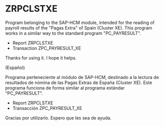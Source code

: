 # ZRPCLSTXE

Program belonging to the SAP-HCM module, intended for the reading of payroll results of the "Pagas Extra" of Spain (Cluster XE). This program works in a similar way to the standard program "PC_PAYRESULT".

- Report ZRPCLSTXE
- Transaction ZPC_PAYRESULT_XE

Thanks for using it. I hope it helps.

(Español)

Programa perteneciente al módulo de SAP-HCM, destinado a la lectura de resultados de nómina de las Pagas Extras de España (Cluster XE).
Este programa funciona de forma similar al programa estándar "PC_PAYRESULT".
- Report ZRPCLSTXE
- Transacción ZPC_PAYRESULT_XE

Gracias por utilizarlo. Espero que les sea de ayuda.
